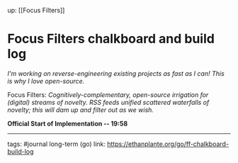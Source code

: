 up: [[Focus Filters]]
# Focus Filters chalkboard and build log 
*I'm working on reverse-engineering existing projects as fast as I can! This is why I love open-source.*

Focus Filters: *Cognitively-complementary, open-source irrigation for (digital) streams of novelty. RSS feeds unified scattered waterfalls of novelty; this will dam up and filter out as we wish.*


**Official Start of Implementation -- 19:58**









--- 
tags: #journal
long-term (go) link: https://ethanplante.org/go/ff-chalkboard-build-log
